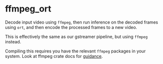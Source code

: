 # ffmpeg_ort

Decode input video using `ffmpeg`, then run inference on the decoded frames using `ort`, and then encode the processed frames to a new video.

This is effectively the same as our gstreamer pipeline, but using `ffmpeg` instead.

Compiling this requires you have the relevant `ffmpeg` packages in your system.
Look at ffmpeg crate docs for [guidance](https://github.com/zmwangx/rust-ffmpeg/wiki/Notes-on-building).
